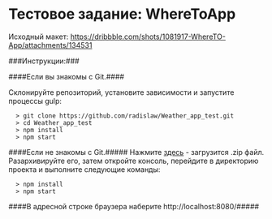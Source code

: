 # Тестовое задание: WhereToApp

Исходный макет: https://dribbble.com/shots/1081917-WhereTO-App/attachments/134531

###Инструкции:###

####Если вы знакомы с Git.####

Склонируйте репозиторий, установите зависимости и запустите процессы gulp:

```
  > git clone https://github.com/radislaw/Weather_app_test.git
  > cd Weather_app_test
  > npm install
  > npm start
```

####Eсли не знакомы с Git.#####
Нажмите [здесь](https://github.com/radislaw/Weather_app_test/archive/master.zip) - загрузится .zip файл.  Разархивируйте его, затем откройте консоль, перейдите в директорию проекта и выполните следующие команды:

```
  > npm install
  > npm start
```

####В адресной строке браузера наберите http://localhost:8080/#####
